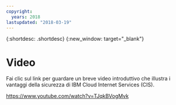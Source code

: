 ```yaml
---
copyright:
  years: 2018
lastupdated: "2018-03-19"
---
```


{:shortdesc: .shortdesc}
{:new_window: target="_blank"}

# Video 

Fai clic sul link per guardare un breve video introduttivo che illustra i vantaggi della sicurezza di IBM Cloud Internet Services (CIS).

https://www.youtube.com/watch?v=TJqkBVogMvk
